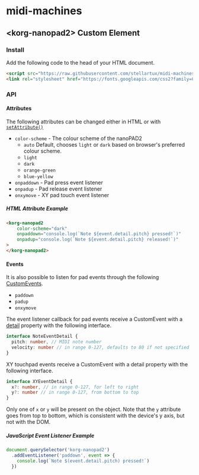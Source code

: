 # midi-machines

## \<korg-nanopad2\> Custom Element

### Install

Add the following code to the head of your HTML document.

```html
<script src="https://raw.githubusercontent.com/stellartux/midi-machines/master/src/nanopad2.js" defer></script>
<link rel="stylesheet" href="https://fonts.googleapis.com/css2?family=Changa:wght@400;700&display=swap">
```

### API

#### Attributes

The following attributes can be changed either in HTML or with [`setAttribute()`](https://developer.mozilla.org/en-US/docs/Web/API/Element/setAttribute)

* `color-scheme` - The colour scheme of the nanoPAD2
  * `auto` Default, chooses `light` or `dark` based on browser's preferred colour scheme.
  * `light`
  * `dark`
  * `orange-green`
  * `blue-yellow`
* `onpaddown` - Pad press event listener
* `onpadup` - Pad release event listener
* `onxymove` - XY pad touch event listener

##### HTML Attribute Example

```html
<korg-nanopad2
    color-scheme="dark"
    onpaddown="console.log(`Note ${event.detail.pitch} pressed!`)"
    onpadup="console.log(`Note ${event.detail.pitch} released!`)"
>
</korg-nanopad2>
```

#### Events

It is also possible to listen for pad events through the following [CustomEvents](https://developer.mozilla.org/en-US/docs/Web/API/CustomEvent).

* `paddown`
* `padup`
* `onxymove`

The event listener callback for pad events receive a CustomEvent with a [detail](https://developer.mozilla.org/en-US/docs/Web/API/CustomEvent/detail) property with the following interface.

```ts
interface NoteEventDetail {
  pitch: number, // MIDI note number
  velocity: number // in range 0-127, defaults to 80 if not specified
}
```

XY touchpad events receive a CustomEvent with a detail property with the following interface.

```ts
interface XYEventDetail {
  x?: number, // in range 0-127, for left to right
  y?: number // in range 0-127, from bottom to top
}
```

Only one of `x` or `y` will be present on the object. Note that the `y` attribute goes from top to bottom, which is consistent with the device's y axis, but not with the DOM.

##### JavaScript Event Listener Example

```js
document.querySelector('korg-nanopad2')
  .addEventListener('paddown', event => {
    console.log(`Note $(event.detail.pitch) pressed!`)
  })
```
